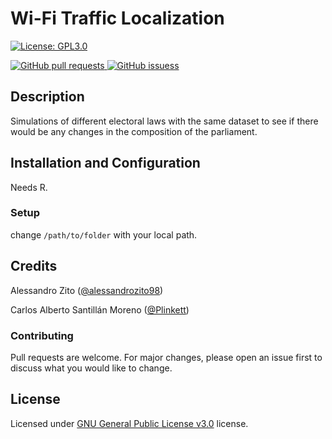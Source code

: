 # Wi-Fi Traffic Localization

[![License: GPL3.0](https://img.shields.io/badge/License-GPL-brightgreen.svg)](https://choosealicense.com/licenses/gpl-3.0/)
<!--[![CodeFactor](https://www.codefactor.io/repository/github/alessandrozito98/simulatoresistemielettorali-2/badge)](https://www.codefactor.io/repository/github/alessandrozito98/simulatoresistemielettorali-2)-->
<!--- 
[![wakatime](https://wakatime.com/badge/github/alessandrozito98/SimulatoreSistemiElettorali-2.svg)](https://wakatime.com/badge/github/alessandrozito98/SimulatoreSistemiElettorali-2) 
-->
<a href="https://github.com/alessandrozito98/wifi-traffic-localization/pulls">
      <img alt="GitHub pull requests" src="https://img.shields.io/github/issues-pr/alessandrozito98/SimulatoreSistemiElettorali-2?color=0088ff" />
</a>
<a href="https://github.com/alessandrozito98/wifi-traffic-localization/issues">
    <img alt="GitHub issuess" src="https://img.shields.io/github/issues/alessandrozito98/SimulatoreSistemiElettorali-2?color=0088ff" />
</a>

## Description

Simulations of different electoral laws with the same dataset to see if there would be any changes in the composition of the parliament.

## Installation and Configuration

Needs R.

### Setup

change ```/path/to/folder``` with your local path.

## Credits

Alessandro Zito ([@alessandrozito98](https://github.com/alessandrozito98))

Carlos Alberto Santillán Moreno ([@Plinkett](https://github.com/Plinkett))


### Contributing
Pull requests are welcome. For major changes, please open an issue first to discuss what you would like to change.

## License
Licensed under [GNU General Public License v3.0](https://choosealicense.com/licenses/gpl-3.0/) license.
